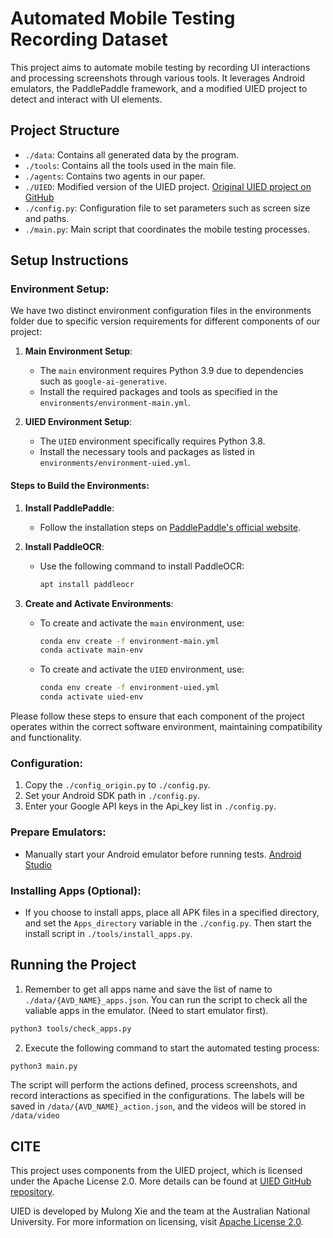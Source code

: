 # Automated Mobile Testing Recording Dataset

This project aims to automate mobile testing by recording UI interactions and processing screenshots through various tools. It leverages Android emulators, the PaddlePaddle framework, and a modified UIED project to detect and interact with UI elements.

## Project Structure

- `./data`: Contains all generated data by the program.
- `./tools`: Contains all the tools used in the main file.
- `./agents`: Contains two agents in our paper.
- `./UIED`: Modified version of the UIED project. [Original UIED project on GitHub](https://github.com/MulongXie/UIED)
- `./config.py`: Configuration file to set parameters such as screen size and paths.
- `./main.py`: Main script that coordinates the mobile testing processes.

## Setup Instructions

### Environment Setup:

We have two distinct environment configuration files in the environments folder due to specific version requirements for different components of our project:

1. **Main Environment Setup**:
    - The `main` environment requires Python 3.9 due to dependencies such as `google-ai-generative`.
    - Install the required packages and tools as specified in the `environments/environment-main.yml`.

2. **UIED Environment Setup**:
    - The `UIED` environment specifically requires Python 3.8.
    - Install the necessary tools and packages as listed in `environments/environment-uied.yml`.

#### Steps to Build the Environments:

1. **Install PaddlePaddle**:
   - Follow the installation steps on [PaddlePaddle's official website](https://www.paddlepaddle.org.cn/).

2. **Install PaddleOCR**:
   - Use the following command to install PaddleOCR:
     ```bash
     apt install paddleocr
     ```

3. **Create and Activate Environments**:
   - To create and activate the `main` environment, use:
     ```bash
     conda env create -f environment-main.yml
     conda activate main-env
     ```
   - To create and activate the `UIED` environment, use:
     ```bash
     conda env create -f environment-uied.yml
     conda activate uied-env
     ```

Please follow these steps to ensure that each component of the project operates within the correct software environment, maintaining compatibility and functionality.


### Configuration:
1. Copy the `./config_origin.py` to `./config.py`.
2. Set your Android SDK path in `./config.py`.
3. Enter your Google API keys in the Api_key list in `./config.py`.

### Prepare Emulators:
* Manually start your Android emulator before running tests. [Android Studio](https://developer.android.com/studio)

### Installing Apps (Optional):
* If you choose to install apps, place all APK files in a specified directory, and set the `Apps_directory` variable in the `./config.py`. Then start the install script in `./tools/install_apps.py`.

## Running the Project
1. Remember to get all apps name and save the list of name to `./data/{AVD_NAME}_apps.json`. You can run the script to check all the valiable apps in the emulator. (Need to start emulator first).
```bash
python3 tools/check_apps.py
```
2. Execute the following command to start the automated testing process:
```bash
python3 main.py
```

The script will perform the actions defined, process screenshots, and record interactions as specified in the configurations.
The labels will be saved in `/data/{AVD_NAME}_action.json`, and the videos will be stored in `/data/video`

## CITE
This project uses components from the UIED project, which is licensed under the Apache License 2.0. More details can be found at [UIED GitHub repository](https://github.com/MulongXie/UIED).

UIED is developed by Mulong Xie and the team at the Australian National University. For more information on licensing, visit [Apache License 2.0](http://www.apache.org/licenses/LICENSE-2.0).
